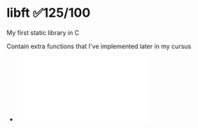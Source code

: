 # libft ✅125/100
My first static library in C

Contain extra functions that I've implemented later in my cursus

- ![LIBFT subject](fr.libft.subject.pdf)
